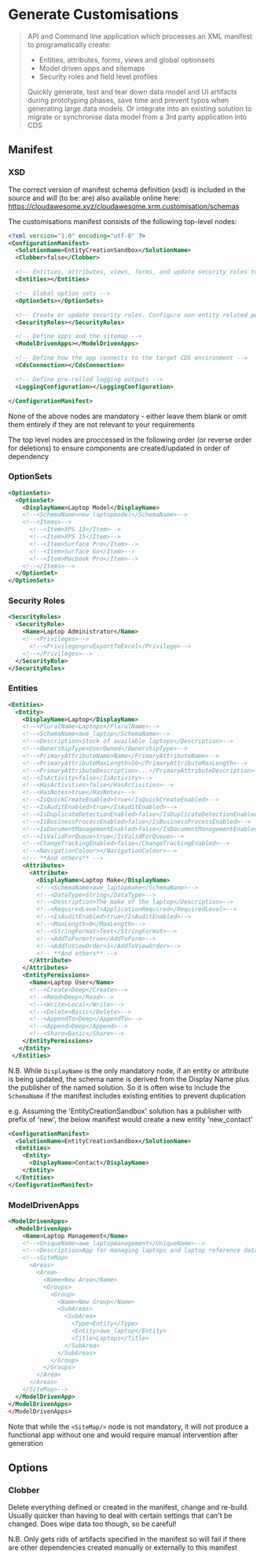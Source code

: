 # Generate Customisations

> API and Command line application which processes an XML manifest to programatically create:
> - Entities, attributes, forms, views and global optionsets
> - Model driven apps and sitemaps
> - Security roles and field level profiles
> 
> Quickly generate, test and tear down data model and UI artifacts during prototyping phases, save time and prevent typos when generating large data models. Or integrate into an existing solution to migrate or synchronise data model from a 3rd party application into CDS

## Manifest

### XSD 

The correct version of manifest schema definition (xsd) is included in the source and *will* (to be: are) also available online here: https://cloudawesome.xyz/cloudawesome.xrm.customisation/schemas

The customisations manifest consists of the following top-level nodes:

```xml
<?xml version="1.0" encoding="utf-8" ?>
<ConfigurationManifest>
  <SolutionName>EntityCreationSandbox</SolutionName>
  <Clobber>false</Clobber>

  <!-- Entities, attributes, views, forms, and update security roles to define access -->
  <Entities></Entities>

  <!-- Global option sets -->
  <OptionSets></OptionSets>

  <!-- Create or update security roles. Configure non-entity related permissions -->
  <SecurityRoles></SecurityRoles>

  <!-- Define apps and the sitemap -->
  <ModelDrivenApps></ModelDrivenApps>

  <!-- Define how the app connects to the target CDS environment -->
  <CdsConnection></CdsConnection>

  <!-- Define pre-rolled logging outputs -->
  <LoggingConfiguration></LoggingConfiguration>

</ConfigurationManifest>
```

None of the above nodes are mandatory - either leave them blank or omit them entirely if they are not relevant to your requirements

The top level nodes are proccessed in the following order (or reverse order for deletions) to ensure components are created/updated in order of dependency

### OptionSets

```xml
<OptionSets>
  <OptionSet>
    <DisplayName>Laptop Model</DisplayName>
    <!--<SchemaName>new_laptopmodel</SchemaName>-->
    <!--<Items>-->
      <!--<Item>XPS 13</Item>-->
      <!--<Item>XPS 15</Item>-->
      <!--<Item>Surface Pro</Item>-->
      <!--<Item>Surface Go</Item>-->
      <!--<Item>Macbook Pro</Item>-->
    <!--</Items>-->
  </OptionSet>
</OptionSets>
```

### Security Roles

```xml
<SecurityRoles>
  <SecurityRole>
    <Name>Laptop Administrator</Name>
    <!--<Privileges>-->
      <!--<Privilege>prvExportToExcel</Privilege>-->
    <!--</Privileges>-->
  </SecurityRole>
</SecurityRoles>
```

### Entities

```xml
<Entities>
  <Entity>
    <DisplayName>Laptop</DisplayName>
    <!--<PluralName>Laptops</PluralName>-->
    <!--<SchemaName>awe_laptop</SchemaName>-->
    <!--<Description>Stock of available laptops</Description>-->
    <!--<OwnershipType>UserOwned</OwnershipType>-->
    <!--<PrimaryAttributeName>Name</PrimaryAttributeName>-->
    <!--<PrimaryAttributeMaxLength>50</PrimaryAttributeMaxLength>-->
    <!--<PrimaryAttributeDescription>...</PrimaryAttributeDescription>-->
    <!--<IsActivity>false</IsActivity>-->
    <!--<HasActivities>false</HasActivities>-->
    <!--<HasNotes>true</HasNotes>-->
    <!--<IsQuickCreateEnabled>true</IsQuickCreateEnabled>-->
    <!--<IsAuditEnabled>true</IsAuditEnabled>-->
    <!--<IsDuplicateDetectionEnabled>false</IsDuplicateDetectionEnabled>-->
    <!--<IsBusinessProcessEnabled>false</IsBusinessProcessEnabled>-->
    <!--<IsDocumentManagementEnabled>false</IsDocumentManagementEnabled>-->
    <!--<IsValidForQueue>true</IsValidForQueue>-->
    <!--<ChangeTrackingEnabled>false</ChangeTrackingEnabled>-->
    <!--<NavigationColour></NavigationColour>-->
    <!-- **And others** -->
    <Attributes>
      <Attribute>
        <DisplayName>Laptop Make</DisplayName>
        <!--<SchemaName>awe_laptopmake</SchemaName>-->
        <!--<DataType>String</DataType>-->
        <!--<Description>The make of the laptop</Description>-->
        <!--<RequiredLevel>ApplicationRequired</RequiredLevel>-->
        <!--<IsAuditEnabled>true</IsAuditEnabled>-->
        <!--<MaxLength>8</MaxLength>-->
        <!--<StringFormat>Text</StringFormat>-->
        <!--<AddToForm>true</AddToForm>-->
        <!--<AddToViewOrder>1</AddToViewOrder>-->
        <!-- **And others** -->
      </Attribute>
    </Attributes>
    <EntityPermissions>
      <Name>Laptop User</Name>
      <!--<Create>Deep</Create>-->
      <!--<Read>Deep</Read>-->
      <!--<Write>Local</Write>-->
      <!--<Delete>Basic</Delete>-->
      <!--<AppendTo>Deep</AppendTo>-->
      <!--<Append>Deep</Append>-->
      <!--<Share>Basic</Share>-->
    </EntityPermissions>
   </Entity>
 </Entities>
```

N.B. While `DisplayName` is the only mandatory node, if an entity or attribute is being updated, the schema name is derived from the Display Name plus the publisher of the named solution. So it is often wise to include the `SchemaName` if the manifest includes existing entities to prevent duplication

e.g. Assuming the 'EntityCreationSandbox' solution has a publisher with prefix of 'new', the below manifest would create a new entity 'new_contact'

```xml
<ConfigurationManifest>
  <SolutionName>EntityCreationSandbox</SolutionName>
  <Entities>
    <Entity>
      <DisplayName>Contact</DisplayName>
    </Entity>
  </Entities>
</ConfigurationManifest>
```

### ModelDrivenApps

```xml
<ModelDrivenApps>
  <ModelDrivenApp>
    <Name>Laptop Management</Name>
    <!--<UniqueName>awe_laptopmanagement</UniqueName>-->
    <!--<Description>App for managing laptops and laptop reference data</Description>-->
    <!--<SiteMap>
      <Areas>
        <Area>
          <Name>New Area</Name>
          <Groups>
            <Group>
              <Name>New Group</Name>
              <SubAreas>
                <SubArea>
                  <Type>Entity</Type>
                  <Entity>awe_laptop</Entity>
                  <Title>Laptops</Title>
                </SubArea>
              </SubAreas>
            </Group>
          </Groups>
        </Area>
      </Areas>
    </SiteMap>-->
  </ModelDrivenApp>
</ModelDrivenApps>
</ModelDrivenApps>
```

Note that while the `<SiteMap/>` node is not mandatory, it will not produce a functional app without one and would require manual intervention after generation

## Options

### Clobber

Delete everything defined or created in the manifest, change and re-build. Usually quicker than having to deal with certain settings that can't be changed. Does wipe data too though, so be careful!

N.B. Only gets rids of artifacts specified in the manifest so will fail if there are other dependencies created manually or externally to this manifest

  
